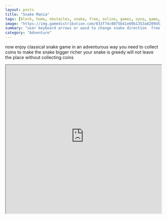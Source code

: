 ```yaml
---
layout: posts
title: "Snake Mania"
tags: [block, home, obstacles, snake, free, online, games, oyna, game, free, games, play, play, games]
image: "https://img.gamedistribution.com/833f74c0875b41e69b1353a8209d51b8.jpg"
summary: "user keyboard arrows or wasd to change snake direction  free online games oyna game free games play play games"
category: "Adventure"
---
```


now enjoy classical snake game in an adventurous way you need to collect coins to make the snake bigger richer your snake is greedy will not leave the place without collecting coins

<iframe width="100%" height="480px;" src="https://html5.gamedistribution.com/833f74c0875b41e69b1353a8209d51b8/"></iframe>